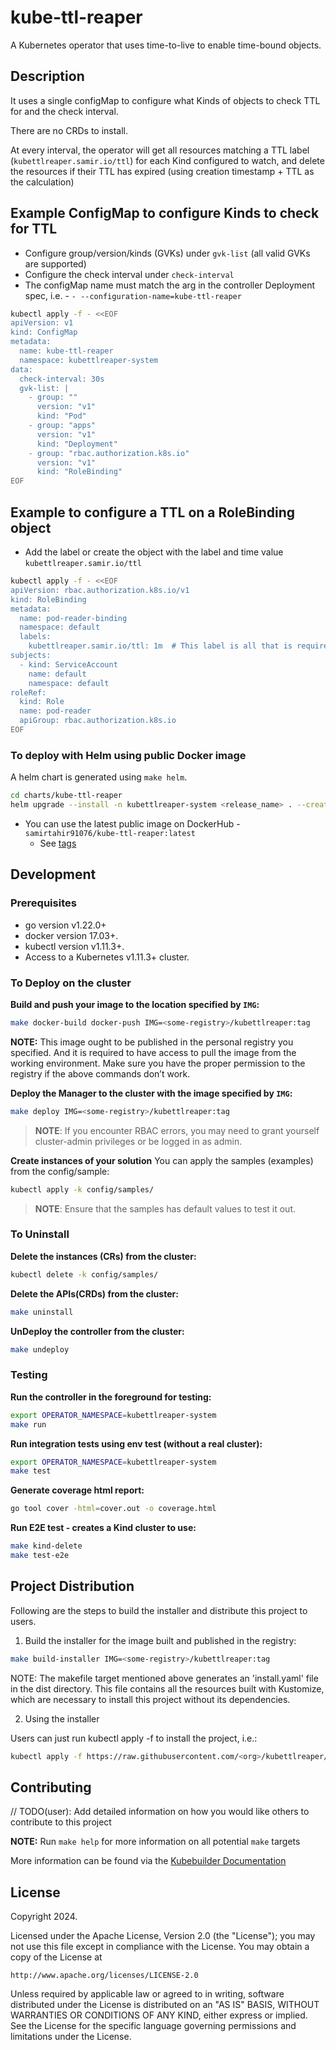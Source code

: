 # kube-ttl-reaper
A Kubernetes operator that uses time-to-live to enable time-bound objects.

## Description
It uses a single configMap to configure what Kinds of objects to check TTL for and the check interval.

There are no CRDs to install.

At every interval, the operator will get all resources matching a TTL label (`kubettlreaper.samir.io/ttl`) for each Kind configured to watch, and delete the resources if their TTL has expired (using creation timestamp + TTL as the calculation)

## Example ConfigMap to configure Kinds to check for TTL
- Configure group/version/kinds (GVKs) under `gvk-list` (all valid GVKs are supported)
- Configure the check interval under `check-interval`
- The configMap name must match the arg in the controller Deployment spec, i.e. - `- --configuration-name=kube-ttl-reaper`
```sh
kubectl apply -f - <<EOF
apiVersion: v1
kind: ConfigMap
metadata:
  name: kube-ttl-reaper
  namespace: kubettlreaper-system
data:
  check-interval: 30s
  gvk-list: |
    - group: ""
      version: "v1"
      kind: "Pod"
    - group: "apps"
      version: "v1"
      kind: "Deployment"
    - group: "rbac.authorization.k8s.io"
      version: "v1"
      kind: "RoleBinding"
EOF
```

## Example to configure a TTL on a RoleBinding object
- Add the label or create the object with the label and time value `kubettlreaper.samir.io/ttl`
```sh
kubectl apply -f - <<EOF
apiVersion: rbac.authorization.k8s.io/v1
kind: RoleBinding
metadata:
  name: pod-reader-binding
  namespace: default
  labels:
    kubettlreaper.samir.io/ttl: 1m  # This label is all that is required
subjects:
  - kind: ServiceAccount
    name: default
    namespace: default
roleRef:
  kind: Role
  name: pod-reader
  apiGroup: rbac.authorization.k8s.io
EOF
```

### To deploy with Helm using public Docker image
A helm chart is generated using `make helm`.
```sh
cd charts/kube-ttl-reaper
helm upgrade --install -n kubettlreaper-system <release_name> . --create-namespace
```
- You can use the latest public image on DockerHub - `samirtahir91076/kube-ttl-reaper:latest`
  - See [tags](https://hub.docker.com/r/samirtahir91076/kube-ttl-reaper/tags) 

## Development

### Prerequisites
- go version v1.22.0+
- docker version 17.03+.
- kubectl version v1.11.3+.
- Access to a Kubernetes v1.11.3+ cluster.

### To Deploy on the cluster
**Build and push your image to the location specified by `IMG`:**

```sh
make docker-build docker-push IMG=<some-registry>/kubettlreaper:tag
```

**NOTE:** This image ought to be published in the personal registry you specified.
And it is required to have access to pull the image from the working environment.
Make sure you have the proper permission to the registry if the above commands don’t work.

**Deploy the Manager to the cluster with the image specified by `IMG`:**

```sh
make deploy IMG=<some-registry>/kubettlreaper:tag
```

> **NOTE**: If you encounter RBAC errors, you may need to grant yourself cluster-admin
privileges or be logged in as admin.

**Create instances of your solution**
You can apply the samples (examples) from the config/sample:

```sh
kubectl apply -k config/samples/
```

>**NOTE**: Ensure that the samples has default values to test it out.

### To Uninstall
**Delete the instances (CRs) from the cluster:**

```sh
kubectl delete -k config/samples/
```

**Delete the APIs(CRDs) from the cluster:**

```sh
make uninstall
```

**UnDeploy the controller from the cluster:**

```sh
make undeploy
```

### Testing

**Run the controller in the foreground for testing:**
```sh
export OPERATOR_NAMESPACE=kubettlreaper-system
make run
```

**Run integration tests using env test (without a real cluster):**
```sh
export OPERATOR_NAMESPACE=kubettlreaper-system
make test
```

**Generate coverage html report:**
```sh
go tool cover -html=cover.out -o coverage.html
```

**Run E2E test - creates a Kind cluster to use:**
```sh
make kind-delete
make test-e2e
```

## Project Distribution

Following are the steps to build the installer and distribute this project to users.

1. Build the installer for the image built and published in the registry:

```sh
make build-installer IMG=<some-registry>/kubettlreaper:tag
```

NOTE: The makefile target mentioned above generates an 'install.yaml'
file in the dist directory. This file contains all the resources built
with Kustomize, which are necessary to install this project without
its dependencies.

2. Using the installer

Users can just run kubectl apply -f <URL for YAML BUNDLE> to install the project, i.e.:

```sh
kubectl apply -f https://raw.githubusercontent.com/<org>/kubettlreaper/<tag or branch>/dist/install.yaml
```

## Contributing
// TODO(user): Add detailed information on how you would like others to contribute to this project

**NOTE:** Run `make help` for more information on all potential `make` targets

More information can be found via the [Kubebuilder Documentation](https://book.kubebuilder.io/introduction.html)

## License

Copyright 2024.

Licensed under the Apache License, Version 2.0 (the "License");
you may not use this file except in compliance with the License.
You may obtain a copy of the License at

    http://www.apache.org/licenses/LICENSE-2.0

Unless required by applicable law or agreed to in writing, software
distributed under the License is distributed on an "AS IS" BASIS,
WITHOUT WARRANTIES OR CONDITIONS OF ANY KIND, either express or implied.
See the License for the specific language governing permissions and
limitations under the License.

